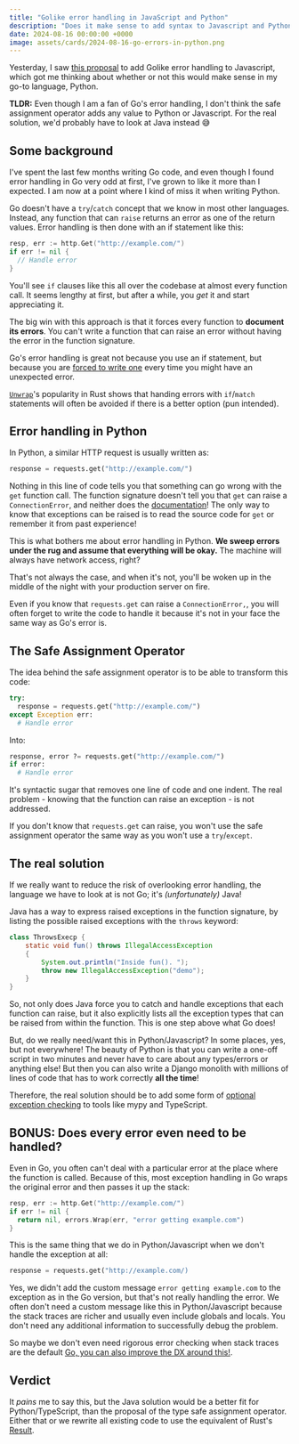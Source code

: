 ```yaml
---
title: "Golike error handling in JavaScript and Python"
description: "Does it make sense to add syntax to Javascript and Python to allow for Golike error handling?"
date: 2024-08-16 00:00:00 +0000
image: assets/cards/2024-08-16-go-errors-in-python.png
---
```


Yesterday, I saw [this proposal](https://github.com/arthurfiorette/proposal-safe-assignment-operator) to add Golike error handling to Javascript, which got me thinking about whether or not this would make sense in my go-to language, Python.

**TLDR:** Even though I am a fan of Go's error handling, I don't think the safe assignment operator adds any value to Python or Javascript. For the real solution, we'd probably have to look at Java instead 😅

## Some background

I've spent the last few months writing Go code, and even though I found error handling in Go very odd at first, I've grown to like it more than I expected. I am now at a point where I kind of miss it when writing Python.

Go doesn't have a `try`/`catch` concept that we know in most other languages. Instead, any function that can `raise` returns an error as one of the return values. Error handling is then done with an if statement like this:

```go
resp, err := http.Get("http://example.com/")
if err != nil {
  // Handle error
}
```

You'll see `if` clauses like this all over the codebase at almost every function call. It seems lengthy at first, but after a while, you *get* it and start appreciating it.

The big win with this approach is that it forces every function to **document its errors**. You can't write a function that can raise an error without having the error in the function signature.

Go's error handling is great not because you use an if statement, but because you are <u>forced to write one</u> every time you might have an unexpected error.

[`Unwrap`](https://doc.rust-lang.org/rust-by-example/error/option_unwrap.html)'s popularity in Rust shows that handing errors with `if`/`match` statements will often be avoided if there is a better option (pun intended).

## Error handling in Python

In Python, a similar HTTP request is usually written as:

```python
response = requests.get("http://example.com/")
```

Nothing in this line of code tells you that something can go wrong with the `get` function call. The function signature doesn't tell you that `get` can raise a `ConnectionError`, and neither does the [documentation](https://requests.readthedocs.io/en/latest/api/#requests.get)! The only way to know that exceptions can be raised is to read the source code for `get` or remember it from past experience!

This is what bothers me about error handling in Python. **We sweep errors under the rug and assume that everything will be okay.** The machine will always have network access, right?

That's not always the case, and when it's not, you'll be woken up in the middle of the night with your production server on fire.

Even if you know that `requests.get` can raise a `ConnectionError,`, you will often forget to write the code to handle it because it's not in your face the same way as Go's error is.

## The Safe Assignment Operator

The idea behind the safe assignment operator is to be able to transform this code:

```python
try:
  response = requests.get("http://example.com/")
except Exception err:
  # Handle error
```

Into:

```python
response, error ?= requests.get("http://example.com/")
if error:
  # Handle error
```

It's syntactic sugar that removes one line of code and one indent. The real problem - knowing that the function can raise an exception - is not addressed.

If you don't know that `requests.get` can raise, you won't use the safe assignment operator the same way as you won't use a `try`/`except`.

## The real solution

If we really want to reduce the risk of overlooking error handling, the language we have to look at is not Go; it's *(unfortunately)* Java!

Java has a way to express raised exceptions in the function signature, by listing the possible raised exceptions with the `throws` keyword:

```java
class ThrowsExecp {
    static void fun() throws IllegalAccessException
    {
        System.out.println("Inside fun(). ");
        throw new IllegalAccessException("demo");
    }
}
```

So, not only does Java force you to catch and handle exceptions that each function can raise, but it also explicitly lists all the exception types that can be raised from within the function. This is one step above what Go does!

But, do we really need/want this in Python/Javascript? In some places, yes, but not everywhere! The beauty of Python is that you can write a one-off script in two minutes and never have to care about any types/errors or anything else! But then you can also write a Django monolith with millions of lines of code that has to work correctly **all the time**!

Therefore, the real solution should be to add some form of [optional exception checking](https://github.com/python/mypy/issues/1773) to tools like mypy and TypeScript.

## BONUS: Does every error even need to be handled?

Even in Go, you often can't deal with a particular error at the place where the function is called. Because of this, most exception handling in Go wraps the original error and then passes it up the stack:

```go
resp, err := http.Get("http://example.com/")
if err != nil {
  return nil, errors.Wrap(err, "error getting example.com")
}
```

This is the same thing that we do in Python/Javascript when we don't handle the exception at all:

```python
response = requests.get("http://example.com/)
```

Yes, we didn't add the custom message `error getting example.com` to the exception as in the Go version, but that's not really handling the error. We often don't need a custom message like this in Python/Javascript because the stack traces are richer and usually even include globals and locals. You don't need any additional information to successfully debug the problem.

So maybe we don't even need rigorous error checking when stack traces are the default [Go, you can also improve the DX around this!](https://github.com/golang/go/issues/63358).

## Verdict

It *pains* me to say this, but the Java solution would be a better fit for Python/TypeScript, than the proposal of the type safe assignment operator. Either that or we rewrite all existing code to use the equivalent of Rust's [Result](https://doc.rust-lang.org/std/result/).
